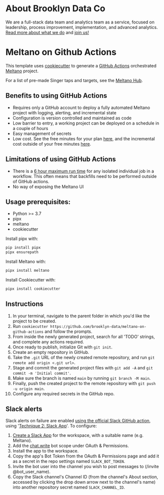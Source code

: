 # About Brooklyn Data Co
We are a full-stack data team and analytics team as a service, focused on leadership, process improvement, implementation, and advanced analytics. [Read more about what we do](https://brooklyndata.co/solution) and [join us!](https://brooklyndata.co/careers)

# Meltano on Github Actions

This template uses [cookiecutter](https://github.com/cookiecutter/cookiecutter) to generate a [GitHub Actions](https://github.com/features/actions) orchestrated [Meltano](https://meltano.com/) project.

For a list of pre-made Singer taps and targets, see the [Meltano Hub](https://hub.meltano.com/singer/taps/).

## Benefits to using GitHub Actions

- Requires only a GitHub account to deploy a fully automated Meltano project with logging, alerting, and incremental state
- Configuration is version controlled and maintained as code
- Low barrier to entry, a working project can be deployed on a schedule in a couple of hours
- Easy management of secrets
- Low cost. See the free minutes for your plan [here](https://docs.github.com/en/billing/managing-billing-for-github-actions/about-billing-for-github-actions#included-storage-and-minutes), and the incremental cost outside of your free minutes [here](https://docs.github.com/en/billing/managing-billing-for-github-actions/about-billing-for-github-actions#per-minute-rates).

## Limitations of using GitHub Actions

- There is a [6 hour maximum run time](https://docs.github.com/en/actions/learn-github-actions/usage-limits-billing-and-administration#usage-limits) for any isolated individual job in a workflow. This often means that backfills need to be performed outside of GitHub actions.
- No way of exposing the Meltano UI

## Usage prerequisites:
- Python >= 3.7
- pipx
- meltano
- cookiecutter

Install pipx with:
```bash
pip install pipx
pipx ensurepath
```

Install Meltano with:
```bash
pipx install meltano
```

Install Cookiecutter with:
```bash
pipx install cookiecutter
```

## Instructions

1. In your terminal, navigate to the parent folder in which you'd like the project to be created.
2. Run `cookiecutter https://github.com/brooklyn-data/meltano-on-github-actions` and follow the prompts.
3. From inside the newly generated project, search for all 'TODO' strings, and complete any actions required.
4. Once ready to publish, initialize Git with `git init`.
5. Create an empty repository in GitHub.
6. Take the `.git` URL of the newly created remote repository, and run `git remote add origin <.git url>`.
7. Stage and commit the generated project files with `git add -A` and `git commit -m 'Initial commit'`.
8. Make sure the branch is named `main` by running `git branch -M main`.
9. Finally, push the created project to the remote repository with `git push -u origin main`.
10. Configure any required secrets in the GitHub repo.

## Slack alerts
Slack alerts on failure are enabled [using the official Slack GitHub action](https://github.com/slackapi/slack-github-action), using '[Technique 2: Slack App](https://github.com/slackapi/slack-github-action#technique-2-slack-app)'. To configure:

1. [Create a Slack App](https://api.slack.com/apps) for the workspace, with a suitable name (e.g. Meltano).
2. Add the [chat.write](https://api.slack.com/scopes/chat:write) bot scope under OAuth & Permissions.
3. Install the app to the workspace.
4. Copy the app's Bot Token from the OAuth & Permissions page and add it as a secret in the repo settings named `SLACK_BOT_TOKEN`.
5. Invite the bot user into the channel you wish to post messages to (/invite @bot_user_name).
6. Copy the Slack channel's Channel ID (from the channel's About section, accessed by clicking the drop down arrow next to the channel's name) into another repository secret named `SLACK_CHANNEL_ID`.
